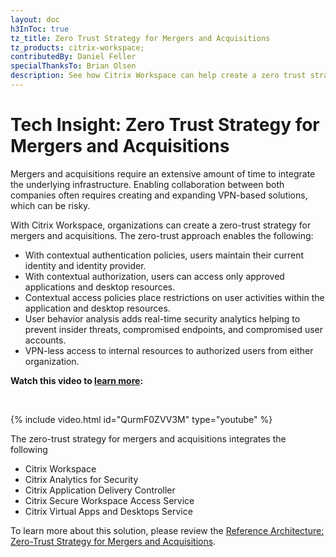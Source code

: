 ```yaml
---
layout: doc
h3InToc: true
tz_title: Zero Trust Strategy for Mergers and Acquisitions
tz_products: citrix-workspace;
contributedBy: Daniel Feller
specialThanksTo: Brian Olsen
description: See how Citrix Workspace can help create a zero trust strategy for mergers and acquisitions through the use of Citrix Application Delivery Controller, Citrix Virtual Apps and Desktops Service, Citrix Secure Workspace Access, and Citrix Analytics for Security.
---
```

# Tech Insight: Zero Trust Strategy for Mergers and Acquisitions

Mergers and acquisitions require an extensive amount of time to integrate the underlying infrastructure. Enabling collaboration between both companies often requires creating and expanding VPN-based solutions, which can be risky.

With Citrix Workspace, organizations can create a zero-trust strategy for mergers and acquisitions. The zero-trust approach enables the following:

*  With contextual authentication policies, users maintain their current identity and identity provider.
*  With contextual authorization, users can access only approved applications and desktop resources.
*  Contextual access policies place restrictions on user activities within the application and desktop resources.
*  User behavior analysis adds real-time security analytics helping to prevent insider threats, compromised endpoints, and compromised user accounts.
*  VPN-less access to internal resources to authorized users from either organization.

**Watch this video to [learn more](https://youtu.be/QurmF0ZVV3M):**

&nbsp;

{% include video.html id="QurmF0ZVV3M" type="youtube" %}

The zero-trust strategy for mergers and acquisitions integrates the following

*  Citrix Workspace
*  Citrix Analytics for Security
*  Citrix Application Delivery Controller
*  Citrix Secure Workspace Access Service
*  Citrix Virtual Apps and Desktops Service

To learn more about this solution, please review the [Reference Architecture: Zero-Trust Strategy for Mergers and Acquisitions](/en-us/tech-zone/design/reference-architectures/mergers-acquisitions.html).
